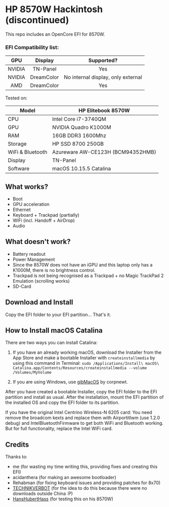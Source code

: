 # HP 8570W Hackintosh (discontinued)

This repo includes an OpenCore EFI for 8570W.


### EFI Compatibility list:

| GPU | Display | Supported? |
| :-----: | :-----: | :-----: |
| NVIDIA | TN-Panel | Yes |
| NVIDIA | DreamColor | No internal display, only external |
| AMD | DreamColor | Yes |


Tested on:

Model | HP Elitebook 8570W
--- | ---
CPU | Intel Core i7-3740QM
GPU | NVIDIA Quadro K1000M
RAM | 16GB DDR3 1600Mhz
Storage | HP SSD 8700 250GB
WiFi & Bluetooth | Azureware AW-CE123H (BCM94352HMB)
Display | TN-Panel
Software | macOS 10.15.5 Catalina

## What works?

- Boot
- GPU acceleration
- Ethernet
- Keyboard + Trackpad (partially)
- WiFi (incl. Handoff + AirDrop)
- Audio

## What doesn't work?

- Battery readout
- Power Management
- Since the 8570W does not have an iGPU and this laptop only has a K1000M, there is no brightness control.
- Trackpad is not being recognised as a Trackpad + no Magic TrackPad 2 Emulation (scrolling works)
- SD-Card

## Download and Install

Copy the EFI folder to your EFI partition... That's it.

## How to Install macOS Catalina

There are two ways you can install Catalina:

1. If you have an already working macOS, download the Installer from the App Store and make a bootable Installer with `createinstallmedia` by using this command in Terminal: `sudo /Applications/Install\ macOS\ Catalina.app/Contents/Resources/createinstallmedia --volume /Volumes/MyVolume`

2. If you are using Windows, use [gibMacOS](https://github.com/corpnewt/gibMacOS) by corpnewt.

After you have created a bootable Installer, copy the EFI folder to the EFI partition and install as usual. After the installation, mount the EFI partition of the installed OS and copy the EFI folder to its partition.

If you have the original Intel Centrino Wireless-N 6205 card:
You need remove the broadcom kexts and replace them with Airportitlwm (use 1.2.0 debug) and IntelBluetoothFirmware to get both WiFi and Bluetooth working. But for full functionality, replace the Intel WiFi card.

## Credits

Thanks to:

- me (for wasting my time writing this, providing fixes and creating this EFI)
- acidanthera (for making an awesome bootloader)
- Rehabman (for fixing keyboard issues and providing patches for 8x70)
- [TECHNIKVERBOT](https://github.com/TECHNIKVERBOT) (for the idea to do this because there were no downloads outside China :P)
- [HansHubertHass](https://github.com/HansHubertHass) (for testing this on his 8570W)
